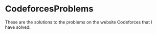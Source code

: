 # CodeforcesProblems
These are the solutions to the problems on the website Codeforces that I have solved.
